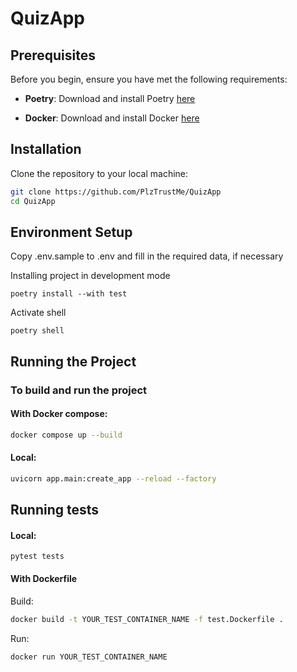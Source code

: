 # QuizApp

## Prerequisites

Before you begin, ensure you have met the following requirements:

- **Poetry**: Download and install
  Poetry [here](https://python-poetry.org/docs/)

- **Docker**: Download and install
   Docker [here](https://docs.docker.com/engine/install/)

## Installation

Clone the repository to your local machine:

```bash
git clone https://github.com/PlzTrustMe/QuizApp
cd QuizApp
```

## Environment Setup
Copy .env.sample to .env and fill in the required data, if necessary

Installing project in development mode

```shell
poetry install --with test
```

Activate shell

```shell
poetry shell
```

## Running the Project

### To build and run the project

#### With Docker compose:
```bash
docker compose up --build   
```

#### Local:
```bash
uvicorn app.main:create_app --reload --factory  
```

## Running tests

#### Local:
```shell
pytest tests
```

#### With Dockerfile
Build:
```bash
docker build -t YOUR_TEST_CONTAINER_NAME -f test.Dockerfile .    
```
Run:
```bash
docker run YOUR_TEST_CONTAINER_NAME
```